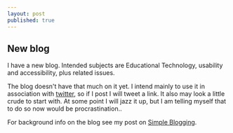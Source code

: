```yaml
---
layout: post
published: true
---
```


## New blog

I have a new blog. Intended subjects are Educational Technology, usability and accessibility, plus related issues.

The blog doesn't have that much on it yet. I intend mainly to use it in association with [twitter](https://twitter.com/tomreadings), so if I post I will tweet a link. It also may look a little crude to start with. At some point I will jazz it up, but I am telling myself that to do so now would be procrastination..

For background info on the blog see my post on [Simple Blogging](http://tombola.github.io/geekery/2014/02/10/simple-blogging/).